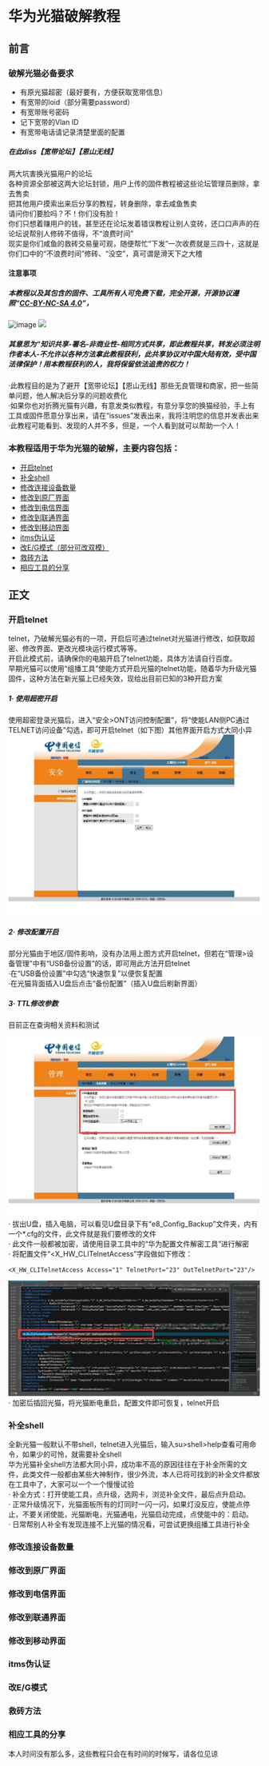 # 华为光猫破解教程
## 前言
### 破解光猫必备要求
- 有原光猫超密（最好要有，方便获取宽带信息）  
- 有宽带的loid（部分需要password）  
- 有宽带账号密码  
- 记下宽带的Vlan ID  
- 有宽带电话请记录清楚里面的配置
##### 在此diss【宽带论坛】【恩山无线】  
两大坑害换光猫用户的论坛  
各种资源全部被这两大论坛封锁，用户上传的固件教程被这些论坛管理员删除，拿去售卖  
把其他用户摸索出来后分享的教程，转身删除，拿去咸鱼售卖  
请问你们要脸吗？不！你们没有脸！  
你们只想着赚用户的钱，甚至还在论坛发着错误教程让别人变砖，还口口声声的在论坛说帮别人修砖不值得，不“浪费时间”  
现实是你们咸鱼的救砖交易量可观，随便帮忙“下发”一次收费就是三四十，这就是你们口中的“不浪费时间”修砖、“没空”，真可谓是滑天下之大稽  
#### 注意事项
##### 本教程以及其包含的固件、工具所有人可免费下载，完全开源，开源协议遵照“[CC-BY-NC-SA 4.0](https://creativecommons.org/licenses/by-nc-sa/4.0/deed.zh)”，
![image](https://i.creativecommons.org/l/by-nc-sa/4.0/88x31.png)
[![](https://i.creativecommons.org/l/by-nc-sa/4.0/88x31.png)](https://creativecommons.org/licenses/by-nc-sa/4.0/deed.zh)
##### 其意思为“知识共享-署名-非商业性-相同方式共享，即此教程共享，转发必须注明作者本人-不允许以各种方法拿此教程获利，此共享协议对中国大陆有效，受中国法律保护！用本教程获利的人，我将保留依法追责的权力！
·此教程目的是为了避开【宽带论坛】【恩山无线】那些无良管理和商家，把一些简单问题，他人解决后分享的问题收费化  
·如果你也对折腾光猫有兴趣，有意发类似教程，有意分享您的换猫经验，手上有工具或固件愿意分享出来，请在“issues”发表出来，我将注明您的信息并发表出来  
·此教程可能看到、发现的人并不多，但是，一个人看到就可以帮助一个人！

### 本教程适用于华为光猫的破解，主要内容包括：
- [开启telnet](#开启telnet)
- [补全shell](#补全shell)
- [修改连接设备数量](#修改连接设备数量)
- [修改到原厂界面](#修改到原厂界面)
- [修改到电信界面](#修改到电信界面)
- [修改到联通界面](#修改到联通界面)
- [修改到移动界面](#修改到移动界面)
- [itms伪认证](#itms伪认证)
- [改E/G模式（部分可改双模）](#改E/G模式)  
- [救砖方法](#救砖方法)
- [相应工具的分享](#相应工具的分享)
## 正文
### 开启telnet
telnet，乃破解光猫必有的一项，开启后可通过telnet对光猫进行修改，如获取超密、修改界面、更改光模块运行模式等等。  
开启此模式前，请确保你的电脑开启了telnet功能，具体方法请自行百度。  
早期光猫可以使用“组播工具”使能方式开启光猫的telnet功能，随着华为升级光猫固件，这种方法在新光猫上已经失效，现给出目前已知的3种开启方案  
##### 1· 使用超密开启  
使用超密登录光猫后，进入“安全>ONT访问控制配置”，将“使能LAN侧PC通过TELNET访问设备”勾选，即可开启telnet（如下图）其他界面开启方式大同小异  
![image](https://github.com/2879597772/ONT/blob/master/images/open_telnet.jpg)
##### 2· 修改配置开启
部分光猫由于地区/固件影响，没有办法用上图方式开启telnet，但若在“管理>设备管理”中有“USB备份设置”的话，即可用此方法开启telnet  
·在“USB备份设置”中勾选“快速恢复”以便恢复配置  
·在光猫背面插入U盘后点击“备份配置”（插入U盘后刷新界面） 
##### 3· TTL修改参数
目前正在查询相关资料和测试

![image](https://github.com/2879597772/ONT/blob/master/images/open_telnet2.jpg)  
· 拔出U盘，插入电脑，可以看见U盘目录下有“e8_Config_Backup”文件夹，内有一个*.cfg的文件，此文件就是我们要修改的文件  
· 此文件一般都被加密，请使用目录工具中的“华为配置文件解密工具”进行解密  
· 将配置文件“<X_HW_CLITelnetAccess”字段做如下修改： 
```   
<X_HW_CLITelnetAccess Access="1" TelnetPort="23" OutTelnetPort="23"/>  
```  
![image](https://github.com/2879597772/ONT/blob/master/images/open_telnet3.jpg)  
· 加密后插回光猫，将光猫断电重启，配置文件即可恢复，telnet开启
### 补全shell
全新光猫一般默认不带shell，telnet进入光猫后，输入su>shell>help查看可用命令，如果少的可怜，就需要补全shell  
华为光猫补全shell方法都大同小异，成功率不高的原因往往在于补全所需的文件，此类文件一般都由某些大神制作，很少外流，本人已将可找到的补全文件都放在工具中了，大家可以一个一个慢慢试验  
· 补全方式：打开使能工具，点升级，选网卡，浏览补全文件，最后点升启动。  
· 正常升级情况下，光猫面板所有的灯同时一闪一闪，如果灯没反应，使能点停止，不要关闭使能，光猫断电，光猫通电，光猫启动完成，点使能中的：启动。  
· 日常帮别人补全有发现连接不上光猫的情况看，可尝试更换组播工具进行补全  
### 修改连接设备数量
### 修改到原厂界面
### 修改到电信界面
### 修改到联通界面
### 修改到移动界面
### itms伪认证
### 改E/G模式
### 救砖方法
### 相应工具的分享

本人时间没有那么多，这些教程只会在有时间的时候写，请各位见谅